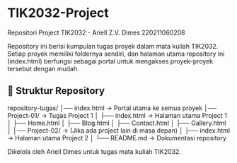 # TIK2032-Project
Repositori Project TIK2032 - Ariell Z.V. Dimes 220211060208

Repository ini berisi kumpulan tugas proyek dalam mata kuliah TIK2032. Setiap proyek memiliki foldernya sendiri, dan halaman utama repository ini (index.html) berfungsi sebagai portal untuk mengakses proyek-proyek tersebut dengan mudah.

## 📂 Struktur Repository
repository-tugas/ │── index.html → Portal utama ke semua proyek │── Project-01/ → Tugas Project 1 │ ├── index.html → Halaman utama Project 1 │ ├── Home.html │ ├── Blog.html │ ├── Contact.html │ ├── Gallery.html │ │── Project-02/ → (Jika ada project lain di masa depan) │ ├── index.html → Halaman utama Project 2 │ └── README.md → Dokumentasi repository

Dikelola oleh Ariell Dimes untuk tugas mata kuliah TIK2032.
